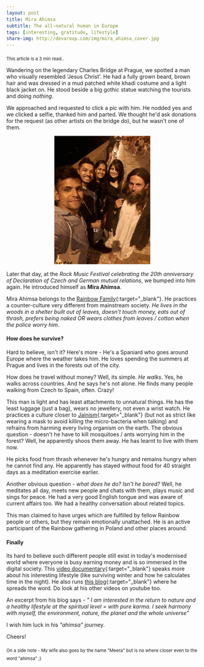 ```yaml
---
layout: post
title: Mira Ahimsa
subtitle: The all-natural human in Europe
tags: [interesting, gratitude, lifestyle]
share-img: http://devaroop.com/img/mira_ahimsa_cover.jpg
---
```


<sub> This article is a 3 min read.. </sub>

Wandering on the legendary Charles Bridge at Prague, we spotted a man who visually resembled 'Jesus Christ'. He had a fully grown beard, brown hair and was dressed in a mud patched white khadi costume and a light black jacket on. He stood beside a big gothic statue watching the tourists and doing _nothing_.

We approached and requested to click a pic with him. He nodded yes and we clicked a selfie, thanked him and parted. We thought he'd ask donations for the request (as other artists on the bridge do), but he wasn't one of them.

<div class="row">
	<div class="col-md-12" style="text-align:center;">
		<img width="50%" height="50%" src="/img/mira_ahimsa_selfie.jpeg" alt="With Mira Ahimsa">
	</div>
</div>

Later that day, at the _Rock Music Festival celebrating the 20th anniversary of Declaration of Czech and German mutual relations_, we bumped into him again. He introduced himself  as **Mira Ahimsa**.

Mira Ahimsa belongs to the [Rainbow Family](https://en.wikipedia.org/wiki/Rainbow_Family){:target="_blank"}. He practices a counter-culture very different from mainstream society. _He lives in the woods in a shelter built out of leaves, doesn't touch money, eats out of thrash, prefers being naked OR wears clothes from leaves / cotton when the police worry him_.

#### How does he survive?

Hard to believe, isn't it? Here's more - He's a Spaniard who goes around Europe where the weather takes him. He loves spending the summers at Prague and lives in the forests out of the city.

How does he travel without money? Well, its simple. _He walks_. Yes, he walks across countries. And he says he's not alone. He finds many people walking from Czech to Spain, often. Crazy!

This man is light and has least attachments to unnatural things. He has the least luggage (just a bag), wears no jewellery, not even a wrist watch. He practices a culture closer to [Jainism](https://en.wikipedia.org/wiki/Jainism){:target="_blank"} (but not as strict like wearing a mask to avoid killing the micro-bacteria when talking) and refrains from harming every living organism on the earth. The obvious question - doesn't he have to kill mosquitoes / ants worrying him in the forest? Well, he apparently shoos them away. He has learnt to live with them now.

He picks food from thrash whenever he's hungry and remains hungry when he cannot find any. He apparently has stayed without food for 40 straight days as a meditation exercise earlier.

Another obvious question - _what does he do? Isn't he bored?_ Well, he meditates all day, meets new people and chats with them, plays music and sings for peace. He had a very good English tongue and was aware of current affairs too. We had a healthy conversation about related topics.

This man claimed to have urges which are fulfilled by fellow Rainbow people or others, but they remain emotionally unattached. He is an active participant of the Rainbow gathering in Poland and other places around.

#### Finally

Its hard to believe such different people still exist in today's modernised world where everyone is busy earning money and is so immersed in the digital society. This [video documentary](https://www.youtube.com/watch?v=lN9FQM7ZWGA){:target="_blank"} speaks more about his interesting lifestyle (like surviving winter and how he calculates time in the night). He also runs [this blog](http://miragranada.blogspot.com/){:target="_blank"} where he spreads the word. Do look at his other videos on youtube too.

An excerpt from his blog says - _" I am interested in the return to nature and a healthy lifestyle at the spiritual level = with pure karma. I seek harmony with myself, the environment, nature, the planet and the whole universe"_

I wish him luck in his _"ahimsa"_ journey.

Cheers!

<sub>On a side note - My wife also goes by the name "Meera" but is no where closer even to the word "ahimsa" ;)</sub>
